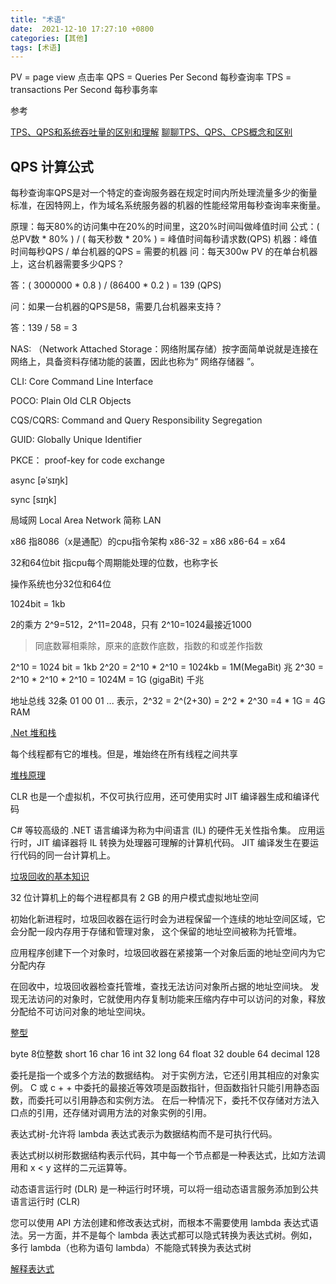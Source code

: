 ```yaml
---
title: "术语"
date:  2021-12-10 17:27:10 +0800
categories: [其他]
tags: [术语]
---
```



PV  = page view 点击率
QPS = Queries Per Second 每秒查询率
TPS = transactions Per Second 每秒事务率

参考

[TPS、QPS和系统吞吐量的区别和理解](https://blog.csdn.net/u010889616/article/details/83245695)
[聊聊TPS、QPS、CPS概念和区别](https://cloud.tencent.com/developer/article/1859053)

## QPS 计算公式
每秒查询率QPS是对一个特定的查询服务器在规定时间内所处理流量多少的衡量标准，在因特网上，作为域名系统服务器的机器的性能经常用每秒查询率来衡量。

原理：每天80%的访问集中在20%的时间里，这20%时间叫做峰值时间
公式：( 总PV数 * 80% ) / ( 每天秒数 * 20% ) = 峰值时间每秒请求数(QPS)
机器：峰值时间每秒QPS / 单台机器的QPS = 需要的机器
问：每天300w PV 的在单台机器上，这台机器需要多少QPS？

答：( 3000000 * 0.8 ) / (86400 * 0.2 ) = 139 (QPS)

问：如果一台机器的QPS是58，需要几台机器来支持？

答：139 / 58 = 3



NAS: （Network Attached Storage：网络附属存储）按字面简单说就是连接在网络上，具备资料存储功能的装置，因此也称为“ 网络存储器 ”。

CLI: Core Command Line Interface

POCO: Plain Old CLR Objects

CQS/CQRS: Command and Query Responsibility Segregation

GUID: Globally Unique Identifier

PKCE： proof-key for code exchange

async [əˈsɪŋk]

sync [sɪŋk]

局域网 Local Area Network 简称 LAN

x86 指8086（x是通配）的cpu指令架构
x86-32 = x86
x86-64 = x64

32和64位bit 指cpu每个周期能处理的位数，也称字长

操作系统也分32位和64位

1024bit = 1kb

2的乘方 2^9=512，2^11=2048，只有 2^10=1024最接近1000

> 同底数幂相乘除，原来的底数作底数，指数的和或差作指数

2^10 = 1024 bit  = 1kb
2^20 = 2^10 * 2^10  = 1024kb = 1M(MegaBit) 兆
2^30 = 2^10 * 2^10 * 2^10 = 1024M = 1G (gigaBit) 千兆

地址总线 32条 01 00 01 ... 表示，2^32  = 2^(2+30)  = 2^2 * 2^30  =4 * 1G = 4G RAM

[.Net 堆和栈](https://sotaieb.com/dotnet/dotnet-stack-and-heap/)

每个线程都有它的堆栈。但是，堆始终在所有线程之间共享

[堆栈原理](https://www.jianshu.com/p/ffe303d96dbd)

CLR 也是一个虚拟机，不仅可执行应用，还可使用实时 JIT 编译器生成和编译代码

C# 等较高级的 .NET 语言编译为称为中间语言 (IL) 的硬件无关性指令集。 应用运行时，JIT 编译器将 IL 转换为处理器可理解的计算机代码。 JIT 编译发生在要运行代码的同一台计算机上。


[垃圾回收的基本知识](https://docs.microsoft.com/zh-cn/dotnet/standard/garbage-collection/fundamentals)

32 位计算机上的每个进程都具有 2 GB 的用户模式虚拟地址空间


初始化新进程时，垃圾回收器在运行时会为进程保留一个连续的地址空间区域，它会分配一段内存用于存储和管理对象， 这个保留的地址空间被称为托管堆。

应用程序创建下一个对象时，垃圾回收器在紧接第一个对象后面的地址空间内为它分配内存

在回收中，垃圾回收器检查托管堆，查找无法访问对象所占据的地址空间块。 发现无法访问的对象时，它就使用内存复制功能来压缩内存中可以访问的对象，释放分配给不可访问对象的地址空间块。


[整型](https://docs.microsoft.com/zh-cn/dotnet/csharp/language-reference/language-specification/types#835-simple-types)

byte 8位整数
short  16
char  16
int  32
long 64
float 32
double 64
decimal 128

委托是指一个或多个方法的数据结构。 对于实例方法，它还引用其相应的对象实例。
C 或 c + + 中委托的最接近等效项是函数指针，但函数指针只能引用静态函数，而委托可以引用静态和实例方法。 在后一种情况下，委托不仅存储对方法入口点的引用，还存储对调用方法的对象实例的引用。


表达式树-允许将 lambda 表达式表示为数据结构而不是可执行代码。

表达式树以树形数据结构表示代码，其中每一个节点都是一种表达式，比如方法调用和 x < y 这样的二元运算等。

动态语言运行时 (DLR) 是一种运行时环境，可以将一组动态语言服务添加到公共语言运行时 (CLR)


您可以使用 API 方法创建和修改表达式树，而根本不需要使用 lambda 表达式语法。另一方面，并不是每个 lambda 表达式都可以隐式转换为表达式树。例如，多行 lambda（也称为语句 lambda）不能隐式转换为表达式树


[解释表达式](https://docs.microsoft.com/zh-cn/dotnet/csharp/expression-trees-interpreting)
